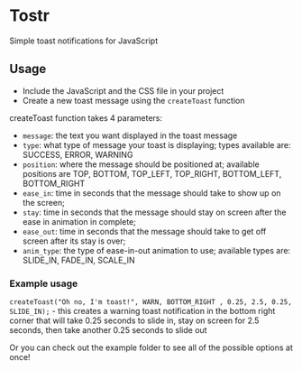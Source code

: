 # Tostr

Simple toast notifications for JavaScript

## Usage

- Include the JavaScript and the CSS file in your project
- Create a new toast message using the `createToast` function

createToast function takes 4 parameters:

- `message`: the text you want displayed in the toast message
- `type`: what type of message your toast is displaying; types available are: SUCCESS, ERROR, WARNING
- `position`: where the message should be positioned at; available positions are TOP, BOTTOM, TOP_LEFT, TOP_RIGHT, BOTTOM_LEFT, BOTTOM_RIGHT
- `ease_in`: time in seconds that the message should take to show up on the screen;
- `stay`: time in seconds that the message should stay on screen after the ease in animation in complete;
- `ease_out`: time in seconds that the message should take to get off screen after its stay is over;
- `anim_type`: the type of ease-in-out animation to use; available types are: SLIDE_IN, FADE_IN, SCALE_IN

### Example usage

`createToast("Oh no, I'm toast!", WARN, BOTTOM_RIGHT , 0.25, 2.5, 0.25, SLIDE_IN);` - this creates a warning toast notification in the bottom right corner that will take 0.25 seconds to slide in, stay on screen for 2.5 seconds, then take another 0.25 seconds to slide out

Or you can check out the example folder to see all of the possible options at once!
